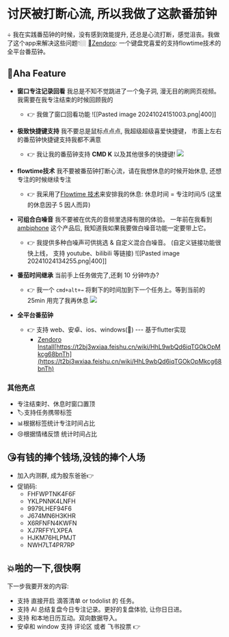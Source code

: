 # 讨厌被打断心流, 所以我做了这款番茄钟
÷
我在实践番茄钟的时候，没有感到效能提升, 还总是心流打断，感觉沮丧。我做了这个app来解决这些问题👇🏼
[Zendoro](https://apps.apple.com/cn/app/zendoro-%E7%A6%85%E9%92%9F/id6504215286): 一个键盘党喜爱的支持flowtime技术的全平台番茄钟。
## 🥰Aha Feature
- **窗口专注记录回看** 我总是不知不觉跳进了一个兔子洞, 漫无目的刷网页视频。我需要在我专注结束的时候回顾我的
	- 👉 我做了窗口回看功能
		![[Pasted image 20241024151003.png|400]]
- **极致快捷键支持**  我不要总是鼠标点点点, 我超级超级喜爱快捷键， 市面上左右的番茄钟快捷键支持我都不满意
	- 👉 我让我的番茄钟支持 **CMD K** 以及其他很多的快捷键!
		![](Kapture%202024-10-24%20at%2013.36.49.gif)
- **flowtime技术**  我不要被番茄钟打断心流，请在我想休息的时候开始休息, 还想专注的时候继续专注
	- 👉 我采用了[Flowtime 技术](https://zapier.com/blog/flowtime-technique/)来安排我的休息: 休息时间 = 专注时间/5  (这里的休息因子 5 因人而异) 

- **可组合白噪音**  我不要被在优先的音频里选择有限的体验。 一年前在我看到 [ambiphone](https://ambiph.one/) 这个产品后,  我知道我如果我要做白噪音功能一定要带上它。
	- 👉 我提供多种白噪声可供挑选 & 自定义混合白噪音。 (自定义链接功能很快上线， 支持 youtube、bilibili 等链接)
	  ![[Pasted image 20241024134255.png|400]]

- **番茄时间继承** 当前手上任务做完了,还剩 10 分钟咋办?  
	- 👉 我一个 `cmd+alt+→` 将剩下的时间加到下一个任务上。等到当前的 25min 用完了我再休息
		![](Kapture%202024-10-24%20at%2015.13.48.gif)

- **全平台番茄钟**
	- 👉 支持 web、安卓、ios、windows(🚧) --- 基于flutter实现
		- [Zendoro Install](https://t2bj3wxiaa.feishu.cn/wiki/EP6IwrQbUiXlmhk8JqCcBIrgnVd?from=from_copylink)[https://t2bj3wxiaa.feishu.cn/wiki/HhL9wbQd6iqTGOkOpMkcg68bnTh](https://t2bj3wxiaa.feishu.cn/wiki/HhL9wbQd6iqTGOkOpMkcg68bnTh)
### 其他亮点
- 专注结束时、休息时窗口置顶
- 🏷️支持任务携带标签
- 📊根据标签统计专注时间占比
- 😢根据情绪反馈 统计时间占比

## 😘有钱的捧个钱场,没钱的捧个人场
 - 加入内测群, 成为股东爸爸👉
 - 促销码:
	 - FHFWPTNK4F6F
	- YKLPNNK4LNFH
	- 9979LHEF94F6
	- J674MN6H3KHR
	- X6RFNFN4KWFN
	- XJ7RFFYLXPEA
	- HJKM76HLPMJT
	- NWH7LT4PR7RP



##  💥啪的一下,很快啊
下一步我要开发的内容:
- 支持 直接开启 滴答清单 or  todolist  的 任务。
- 支持 AI 总结复盘今日专注记录。更好的复盘体验, 让你日日进。
- 支持 和本地日历互动。双向数据导入。
- 安卓和 window 支持
评论区 或者 飞书投票 👉
